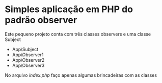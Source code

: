 # Simples aplicação em PHP do padrão observer

Este pequeno projeto conta com três classes observers e uma classe Subject

- App\Subject
- App\Observer1
- App\Observer2
- App\Observer3

No arquivo *index.php* faço apenas algumas brincadeiras com as classes
